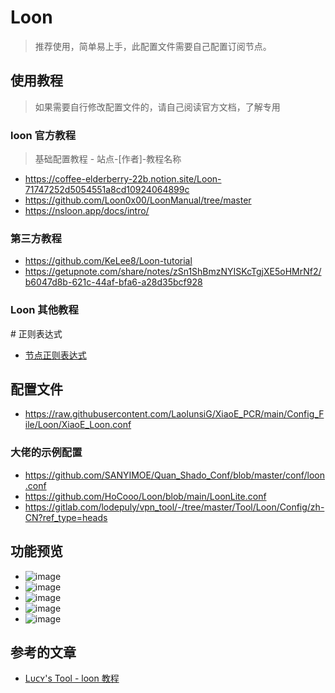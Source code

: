 # Loon
> 推荐使用，简单易上手，此配置文件需要自己配置订阅节点。

## 使用教程
> 如果需要自行修改配置文件的，请自己阅读官方文档，了解专用
### loon 官方教程
> 基础配置教程 - 站点-[作者]-教程名称
- https://coffee-elderberry-22b.notion.site/Loon-71747252d5054551a8cd10924064899c
- https://github.com/Loon0x00/LoonManual/tree/master
- https://nsloon.app/docs/intro/

### 第三方教程
- https://github.com/KeLee8/Loon-tutorial
- https://getupnote.com/share/notes/zSn1ShBmzNYISKcTgjXE5oHMrNf2/b6047d8b-621c-44af-bfa6-a28d35bcf928

### Loon 其他教程
\# 正则表达式
- [节点正则表达式](https://github.com/LaolunsiG/XiaoE_PCR/blob/main/Config_File/%E8%8A%82%E7%82%B9%E7%9A%84%E6%AD%A3%E5%88%99%E8%A1%A8%E8%BE%BE%E5%BC%8F.md)

## 配置文件
- https://raw.githubusercontent.com/LaolunsiG/XiaoE_PCR/main/Config_File/Loon/XiaoE_Loon.conf

### 大佬的示例配置
- https://github.com/SANYIMOE/Quan_Shado_Conf/blob/master/conf/loon.conf
- https://github.com/HoCooo/Loon/blob/main/LoonLite.conf
- https://gitlab.com/lodepuly/vpn_tool/-/tree/master/Tool/Loon/Config/zh-CN?ref_type=heads

## 功能预览
- ![image](https://github.com/LaolunsiG/XiaoE_PCR/blob/main/Config_File/Loon/Picture/photo_1_2024-07-16_20-46-54.jpg?raw=true)
- ![image](https://github.com/LaolunsiG/XiaoE_PCR/blob/main/Config_File/Loon/Picture/photo_2_2024-07-16_20-46-54.jpg?raw=true)
- ![image](https://github.com/LaolunsiG/XiaoE_PCR/blob/main/Config_File/Loon/Picture/photo_3_2024-07-16_20-46-54.jpg?raw=true)
- ![image](https://github.com/LaolunsiG/XiaoE_PCR/blob/main/Config_File/Loon/Picture/photo_5_2024-07-16_20-46-54.jpg?raw=true)
- ![image](https://github.com/LaolunsiG/XiaoE_PCR/blob/main/Config_File/Loon/Picture/photo_4_2024-07-16_20-46-54.jpg?raw=true)

## 参考的文章
- [Lᴜᴄʏ's Tool - loon 教程](https://repcz.github.io/loon/authorize/#loon_2)

